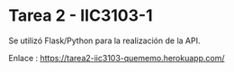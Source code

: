 # Tarea 2 - IIC3103-1
Se utilizó Flask/Python para la realización de la API.

Enlace : https://tarea2-iic3103-quememo.herokuapp.com/
